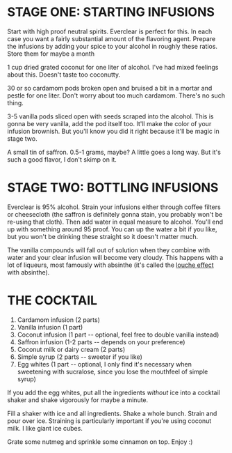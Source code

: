 STAGE ONE: STARTING INFUSIONS
=============================

Start with high proof neutral spirits. Everclear is perfect for this. In each case you want a fairly substantial amount
of the flavoring agent. Prepare the infusions by adding your spice to your alcohol in roughly these ratios. Store them
for maybe a month

1 cup dried grated coconut for one liter of alcohol. I've had mixed feelings about this. Doesn't taste too coconutty.

30 or so cardamom pods broken open and bruised a bit in a mortar and pestle for one liter. Don't worry about too much
cardamom. There's no such thing.

3-5 vanilla pods sliced open with seeds scraped into the alcohol. This is gonna be very vanilla, add the pod itself too.
It'll make the color of your infusion brownish. But you'll know you did it right because it'll be magic in stage two.

A small tin of saffron. 0.5-1 grams, maybe? A little goes a long way. But it's such a good flavor, I don't skimp on it.

STAGE TWO: BOTTLING INFUSIONS
=============================

Everclear is 95% alcohol. Strain your infusions either through coffee filters or cheesecloth (the saffron is definitely
gonna stain, you probably won't be re-using that cloth). Then add water in equal measure to alcohol. You'll end up with
something around 95 proof. You can up the water a bit if you like, but you won't be drinking these straight so it
doesn't matter much.

The vanilla compounds will fall out of solution when they combine with water and your clear infusion will become very
cloudy. This happens with a lot of liqueurs, most famously with absinthe (it's called the
[louche effect](https://en.wikipedia.org/wiki/Ouzo_effect) with absinthe).

THE COCKTAIL
============

1. Cardamom infusion (2 parts)
1. Vanilla infusion (1 part)
1. Coconut infusion (1 part -- optional, feel free to double vanilla instead)
1. Saffron infusion (1-2 parts -- depends on your preference)
1. Coconut milk or dairy cream (2 parts)
1. Simple syrup (2 parts -- sweeter if you like)
1. Egg whites (1 part -- optional, I only find it's necessary when sweetening with sucralose,
    since you lose the mouthfeel of simple syrup)

If you add the egg whites, put all the ingredients *without* ice into a cocktail shaker and shake vigorously for maybe a
minute.

Fill a shaker with ice and all ingredients. Shake a whole bunch. Strain and pour over ice. Straining is particularly
important if you're using coconut milk. I like giant ice cubes.

Grate some nutmeg and sprinkle some cinnamon on top. Enjoy :)
